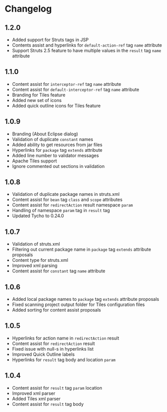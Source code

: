 # Changelog

## 1.2.0

* Added support for Struts tags in JSP
* Contents assist and hyperlinks for `default-action-ref` tag `name` attribute
* Support Struts 2.5 feature to have multiple values in the `result` tag `name` attribute

## 1.1.0

* Content assist for `interceptor-ref` tag `name` attribute
* Content assist for `default-interceptor-ref` tag `name` attribute
* Branding for Tiles feature
* Added new set of icons
* Added quick outline icons for Tiles feature

## 1.0.9

* Branding (About Eclipse dialog)
* Validation of duplicate `constant` names
* Added ability to get resources from jar files
* Hyperlinks for `package` tag `extends` attribute
* Added line number to validator messages
* Apache Tiles support
* Ignore commented out sections in validation

## 1.0.8

* Validation of duplicate package names in struts.xml
* Content assist for `bean` tag `class` and `scope` attributes
* Content assist for `redirectAction` result namespace `param`
* Handling of namespace `param` tag in `result` tag
* Updated Tycho to 0.24.0

## 1.0.7

* Validation of struts.xml
* Filtering out current package name in `package` tag `extends` attribute proposals
* Content type for struts.xml
* Improved xml parsing
* Content assist for `constant` tag `name` attribute

## 1.0.6

* Added local package names to `package` tag `extends` attribute proposals
* Fixed scanning project output folder for Tiles configuration files
* Added sorting for content assist proposals

## 1.0.5

* Hyperlinks for action name in `redirectAction` result
* Content assist for `redirectAction` result
* Fixed issue with null-s in hyperlinks list
* Improved Quick Outline labels
* Hyperlinks for `result` tag body and location `param`

## 1.0.4

* Content assist for `result` tag `param` location
* Improved xml parser
* Added Tiles xml parser
* Content assist for `result` tag body
